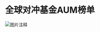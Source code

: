 # 全球对冲基金AUM榜单

![![图片注释](http://storage-uqer.datayes.com/6245aa787bf0370166768fd0/b6d80b56-4913-11ed-98b7-0242ac140002)](http://storage-uqer.datayes.com/6245aa787bf0370166768fd0/b3491d40-4913-11ed-8ab2-0242ac140002)